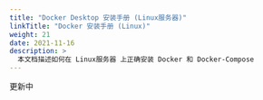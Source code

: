 ```yaml
---
title: "Docker Desktop 安装手册 (Linux服务器)"
linkTitle: "Docker 安装手册 (Linux)"
weight: 21
date: 2021-11-16
description: >
  本文档描述如何在 Linux服务器 上正确安装 Docker 和 Docker-Compose
---
```


更新中
